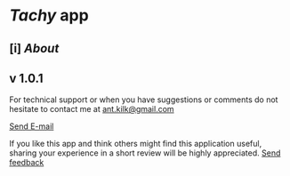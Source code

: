 # *Tachy* app

## [i] *About*

## v 1.0.1

For technical support or when you have suggestions or comments do not hesitate to contact me at [ant.kilk@gmail.com](ant.kilk@gmail.com) 

<a href="mailto: ant.kilk@gmail.com">Send E-mail</a>

If you like this app and think others might find this application useful, sharing your experience in a short review will be highly appreciated. 
<a href="mailto: ant.kilk@gmail.com">Send feedback</a>


